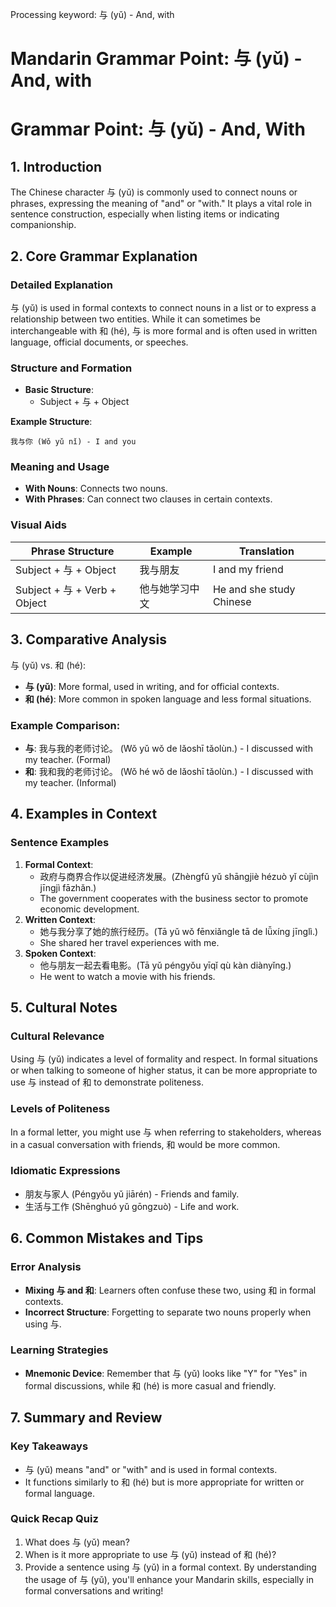 Processing keyword: 与 (yǔ) - And, with
# Mandarin Grammar Point: 与 (yǔ) - And, with
# Grammar Point: 与 (yǔ) - And, With
## 1. Introduction
The Chinese character 与 (yǔ) is commonly used to connect nouns or phrases, expressing the meaning of "and" or "with." It plays a vital role in sentence construction, especially when listing items or indicating companionship.
## 2. Core Grammar Explanation
### Detailed Explanation
与 (yǔ) is used in formal contexts to connect nouns in a list or to express a relationship between two entities. While it can sometimes be interchangeable with 和 (hé), 与 is more formal and is often used in written language, official documents, or speeches.
### Structure and Formation
- **Basic Structure**: 
  - Subject + 与 + Object
  
**Example Structure**:
```
我与你 (Wǒ yǔ nǐ) - I and you
```
### Meaning and Usage
- **With Nouns**: Connects two nouns.
- **With Phrases**: Can connect two clauses in certain contexts.
### Visual Aids
| Phrase Structure  | Example               | Translation      |
|--------------------|----------------------|------------------|
| Subject + 与 + Object | 我与朋友             | I and my friend   |
| Subject + 与 + Verb + Object | 他与她学习中文     | He and she study Chinese |
## 3. Comparative Analysis
与 (yǔ) vs. 和 (hé):
- **与 (yǔ)**: More formal, used in writing, and for official contexts.
- **和 (hé)**: More common in spoken language and less formal situations.
### Example Comparison:
- **与**: 我与我的老师讨论。 (Wǒ yǔ wǒ de lǎoshī tǎolùn.) - I discussed with my teacher. (Formal)
- **和**: 我和我的老师讨论。 (Wǒ hé wǒ de lǎoshī tǎolùn.) - I discussed with my teacher. (Informal)
## 4. Examples in Context
### Sentence Examples
1. **Formal Context**:
   - 政府与商界合作以促进经济发展。(Zhèngfǔ yǔ shāngjiè hézuò yǐ cùjìn jīngjì fāzhǎn.)
   - The government cooperates with the business sector to promote economic development.
2. **Written Context**:
   - 她与我分享了她的旅行经历。(Tā yǔ wǒ fēnxiǎngle tā de lǚxíng jīnglì.)
   - She shared her travel experiences with me.
3. **Spoken Context**:
   - 他与朋友一起去看电影。(Tā yǔ péngyǒu yīqǐ qù kàn diànyǐng.)
   - He went to watch a movie with his friends.
## 5. Cultural Notes
### Cultural Relevance
Using 与 (yǔ) indicates a level of formality and respect. In formal situations or when talking to someone of higher status, it can be more appropriate to use 与 instead of 和 to demonstrate politeness.
### Levels of Politeness
In a formal letter, you might use 与 when referring to stakeholders, whereas in a casual conversation with friends, 和 would be more common.
### Idiomatic Expressions
- 朋友与家人 (Péngyǒu yǔ jiārén) - Friends and family.
- 生活与工作 (Shēnghuó yǔ gōngzuò) - Life and work.
## 6. Common Mistakes and Tips
### Error Analysis
- **Mixing 与 and 和**: Learners often confuse these two, using 和 in formal contexts.
- **Incorrect Structure**: Forgetting to separate two nouns properly when using 与.
### Learning Strategies
- **Mnemonic Device**: Remember that 与 (yǔ) looks like "Y" for "Yes" in formal discussions, while 和 (hé) is more casual and friendly.
  
## 7. Summary and Review
### Key Takeaways
- 与 (yǔ) means "and" or "with" and is used in formal contexts.
- It functions similarly to 和 (hé) but is more appropriate for written or formal language.
### Quick Recap Quiz
1. What does 与 (yǔ) mean?
2. When is it more appropriate to use 与 (yǔ) instead of 和 (hé)?
3. Provide a sentence using 与 (yǔ) in a formal context.
By understanding the usage of 与 (yǔ), you'll enhance your Mandarin skills, especially in formal conversations and writing!

